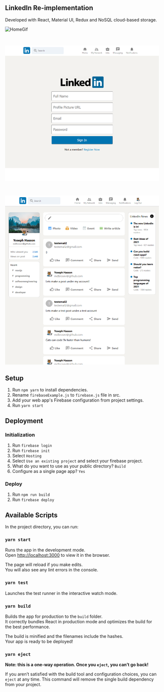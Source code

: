 ## LinkedIn Re-implementation
Developed with React, Material UI, Redux and NoSQL cloud-based storage.

![HomeGif](https://github.com/MDbrosev/LinkedIn/blob/master/src/images/LinkedIn.gif)

<br />

![Login page](https://raw.githubusercontent.com/MDbrosev/linkedin/master/src/images/loginRegister.PNG?token=AFPQ6R2LNNA3NCEKUVM2ME3BVPMDO)

<br />

![Home page](https://raw.githubusercontent.com/MDbrosev/linkedin/master/src/images/homepage.PNG?token=AFPQ6R64US3RRJDQY5YHXPLBVPMDM)


## Setup

1. Run `npm yarn` to install dependencies.
2. Rename `firebaseExample.js` to `firebase.js` file in src.
3. Add your web app's Firebase configuration from project settings.
4. Run `yarn start`

## Deployment

### Initialization
1. Run `firebase login`
2. Run `firebase init`
3. Select `Hosting`
4. Select `Use an existing project` and select your firebase project.
5. What do you want to use as your public directory? `Build`
6. Configure as a single page app? `Yes`

### Deploy
1. Run `npm run build`
2. Run `firebase deploy`

## Available Scripts

In the project directory, you can run:

### `yarn start`

Runs the app in the development mode.<br />
Open [http://localhost:3000](http://localhost:3000) to view it in the browser.

The page will reload if you make edits.<br />
You will also see any lint errors in the console.

### `yarn test`

Launches the test runner in the interactive watch mode.<br />

### `yarn build`

Builds the app for production to the `build` folder.<br />
It correctly bundles React in production mode and optimizes the build for the best performance.

The build is minified and the filenames include the hashes.<br />
Your app is ready to be deployed!


### `yarn eject`

**Note: this is a one-way operation. Once you `eject`, you can’t go back!**

If you aren’t satisfied with the build tool and configuration choices, you can `eject` at any time. This command will remove the single build dependency from your project.
